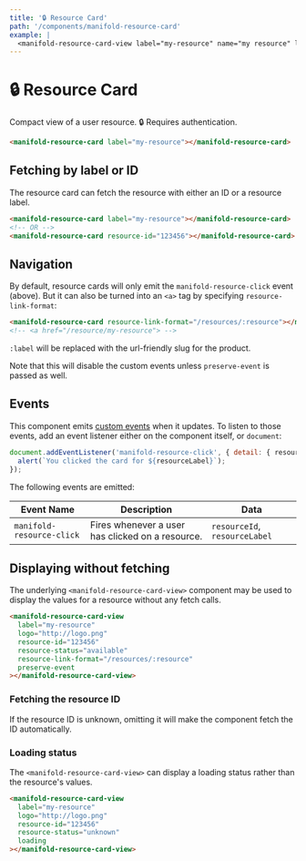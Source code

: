 ```yaml
---
title: '🔒 Resource Card'
path: '/components/manifold-resource-card'
example: |
  <manifold-resource-card-view label="my-resource" name="my resource" logo="https://cdn.manifold.co/providers/logdna/logos/ftzzxwdr0c8wx6gh0ntf83fq4w.png" resource-id="1234" resource-status="available"></manifold-resource-card-view>
---
```


# 🔒 Resource Card

Compact view of a user resource. 🔒 Requires authentication.

```html
<manifold-resource-card label="my-resource"></manifold-resource-card>
```

## Fetching by label or ID

The resource card can fetch the resource with either an ID or a resource label.

```html
<manifold-resource-card label="my-resource"></manifold-resource-card>
<!-- OR -->
<manifold-resource-card resource-id="123456"></manifold-resource-card>
```

## Navigation

By default, resource cards will only emit the `manifold-resource-click` event (above). But it can
also be turned into an `<a>` tag by specifying `resource-link-format`:

```html
<manifold-resource-card resource-link-format="/resources/:resource"></manifold-resource-card>
<!-- <a href="/resource/my-resource"> -->
```

`:label` will be replaced with the url-friendly slug for the product.

Note that this will disable the custom events unless `preserve-event` is passed as well.

## Events

This component emits [custom events][custom-events] when it updates. To listen to those events, add
an event listener either on the component itself, or `document`:

```js
document.addEventListener('manifold-resource-click', { detail: { resourceLabel } } => {
  alert(`You clicked the card for ${resourceLabel}`);
});
```

The following events are emitted:

| Event Name                | Description                                      | Data                          |
| ------------------------- | ------------------------------------------------ | ----------------------------- |
| `manifold-resource-click` | Fires whenever a user has clicked on a resource. | `resourceId`, `resourceLabel` |

## Displaying without fetching

The underlying `<manifold-resource-card-view>` component may be used to display the values for a
resource without any fetch calls.

```html
<manifold-resource-card-view
  label="my-resource"
  logo="http://logo.png"
  resource-id="123456"
  resource-status="available"
  resource-link-format="/resources/:resource"
  preserve-event
></manifold-resource-card-view>
```

### Fetching the resource ID

If the resource ID is unknown, omitting it will make the component fetch the ID automatically.

### Loading status

The `<manifold-resource-card-view>` can display a loading status rather than the resource's values.

```html
<manifold-resource-card-view
  label="my-resource"
  logo="http://logo.png"
  resource-id="123456"
  resource-status="unknown"
  loading
></manifold-resource-card-view>
```

[custom-events]: https://developer.mozilla.org/en-US/docs/Web/API/CustomEvent/CustomEvent
